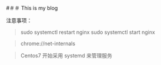 #＃＃ This is my blog


注意事项：

> sudo systemctl restart nginx
> sudo systemctl start nginx

> chrome://net-internals

> Centos7 开始采用 systemd 来管理服务
